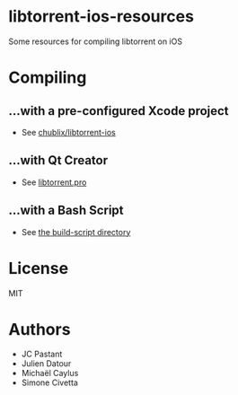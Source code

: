 # libtorrent-ios-resources
Some resources for compiling libtorrent on iOS

# Compiling

## ...with a pre-configured Xcode project
- See [chublix/libtorrent-ios](https://github.com/chublix/libtorrent-ios)

## ...with Qt Creator
- See [libtorrent.pro](libtorrent.pro)

## ...with a Bash Script
- See [the build-script directory](build-script)

# License
MIT

# Authors
- JC Pastant
- Julien Datour
- Michaël Caylus
- Simone Civetta
